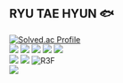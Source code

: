 ## RYU TAE HYUN 🐟
[![Solved.ac Profile](http://mazassumnida.wtf/api/v2/generate_badge?boj=ryu200112)](https://solved.ac/ryu200112/)
<br>
<img src="https://img.shields.io/badge/html5-E34F26?style=for-the-badge&logo=html5&logoColor=white">
<img src="https://img.shields.io/badge/css-1572B6?style=for-the-badge&logo=css3&logoColor=white">
<img src="https://img.shields.io/badge/javascript-F7DF1E?style=for-the-badge&logo=javascript&logoColor=black">
<img src="https://img.shields.io/badge/Typescript-3178C6?style=flat-square&logo=Typescript&logoColor=white"/>
<img src="https://img.shields.io/badge/tailwindcss-1daabb.svg?style=for-the-badge&logo=tailwind-css&logoColor=white" /><br>
<img src="https://img.shields.io/badge/react-61DAFB?style=for-the-badge&logo=react&logoColor=black">
<img src="https://img.shields.io/badge/React Native-61DAFB?style=flat-square&logo=React&logoColor=black"/>
![R3F](https://img.shields.io/badge/R3F-%40react--three%2Ffiber-blueviolet)<br>
<img src="https://img.shields.io/badge/Next.js-000000?style=flat-square&logo=Next.js&logoColor=white"/>


